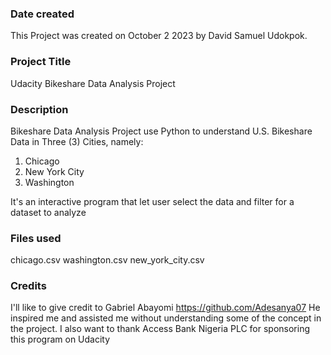 ### Date created
This Project was created on October 2 2023 by David Samuel Udokpok.

### **Project Title**
Udacity Bikeshare Data Analysis Project 

### Description
Bikeshare Data Analysis Project use Python to understand U.S. Bikeshare Data in Three (3) Cities, namely:
1. Chicago 
2. New York City
3. Washington

It's an interactive program that let user select the data and filter for a dataset to analyze


### **Files used**
chicago.csv
washington.csv
new_york_city.csv

### Credits
I'll like to give credit to Gabriel Abayomi
https://github.com/Adesanya07
He inspired me and assisted me without understanding some of the concept in the project.
I also want to thank Access Bank Nigeria PLC for sponsoring this program on Udacity
